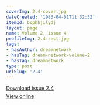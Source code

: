 ```yaml
---
coverImg: 2.4-cover.jpg
dateCreated: '1983-04-01T11:32:52'
itemId: bcphbjilydj
layout: page
name: Volume 2, issue 4
profileImg: 2.4-rect.jpg
tags:
- hasAuthor: dreamnetwork
- hasTag: dream-network-volume-2
- hasTag: dreamnetwork
type: post
urlSlug: '2.4'
---
```

<p style="margin-block-end: 5px; margin-block-start: 5px;"><a href="../files/pdfs/Volume_2/2.4-Dream-Network-Bulletin-Vol.2-No.4.pdf" download="">Download issue 2.4</a></p><p style="margin-block-end: 5px; margin-block-start: 5px;"><a href="../files/pdfs/Volume_2/2.4-Dream-Network-Bulletin-Vol.2-No.4.pdf">View online</a></p>